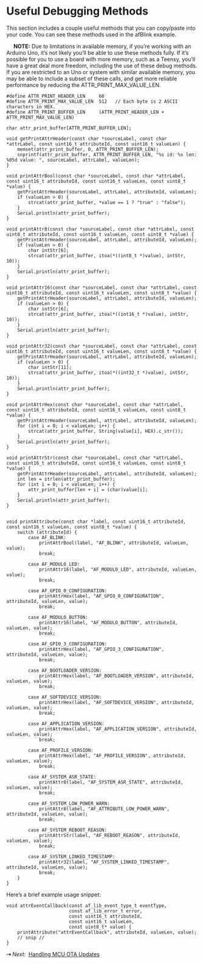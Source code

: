# Useful Debugging Methods

This section includes a couple useful methods that you can copy/paste into your code. You can see these methods used in the afBlink example.

<div class="af-callout">
<div class="callout-text">
<p><img src="../img/Note.svg" width="15" style="vertical-align:bottom;padding:0"> <strong>NOTE:</strong> Due to limitations in available memory, if you’re working with an Arduino Uno, it’s not likely you’ll be able to use these methods fully. If it’s possible for you to use a board with more memory, such as a Teensy, you’ll have a great deal more freedom, including the use of these debug methods. If you are restricted to an Uno or system with similar available memory, you may be able to include a subset of these calls, and get more reliable performance by reducing the ATTR_PRINT_MAX_VALUE_LEN.
</div>
</div>

```
#define ATTR_PRINT_HEADER_LEN     60
#define ATTR_PRINT_MAX_VALUE_LEN  512   // Each byte is 2 ASCII characters in HEX.
#define ATTR_PRINT_BUFFER_LEN     (ATTR_PRINT_HEADER_LEN + ATTR_PRINT_MAX_VALUE_LEN)

char attr_print_buffer[ATTR_PRINT_BUFFER_LEN];

void getPrintAttrHeader(const char *sourceLabel, const char *attrLabel, const uint16_t attributeId, const uint16_t valueLen) {
    memset(attr_print_buffer, 0, ATTR_PRINT_BUFFER_LEN);
    snprintf(attr_print_buffer, ATTR_PRINT_BUFFER_LEN, "%s id: %s len: %05d value: ", sourceLabel, attrLabel, valueLen);
}

void printAttrBool(const char *sourceLabel, const char *attrLabel, const uint16_t attributeId, const uint16_t valueLen, const uint8_t *value) {
    getPrintAttrHeader(sourceLabel, attrLabel, attributeId, valueLen);
    if (valueLen > 0) {
        strcat(attr_print_buffer, *value == 1 ? "true" : "false");
    }
    Serial.println(attr_print_buffer);
}

void printAttr8(const char *sourceLabel, const char *attrLabel, const uint8_t attributeId, const uint16_t valueLen, const uint8_t *value) {
    getPrintAttrHeader(sourceLabel, attrLabel, attributeId, valueLen);
    if (valueLen > 0) {
        char intStr[6];
        strcat(attr_print_buffer, itoa(*((int8_t *)value), intStr, 10));
    }
    Serial.println(attr_print_buffer);
}

void printAttr16(const char *sourceLabel, const char *attrLabel, const uint16_t attributeId, const uint16_t valueLen, const uint8_t *value) {
    getPrintAttrHeader(sourceLabel, attrLabel, attributeId, valueLen);
    if (valueLen > 0) {
        char intStr[6];
        strcat(attr_print_buffer, itoa(*((int16_t *)value), intStr, 10));
    }
    Serial.println(attr_print_buffer);
}

void printAttr32(const char *sourceLabel, const char *attrLabel, const uint16_t attributeId, const uint16_t valueLen, const uint8_t *value) {
    getPrintAttrHeader(sourceLabel, attrLabel, attributeId, valueLen);
    if (valueLen > 0) {
        char intStr[11];
        strcat(attr_print_buffer, itoa(*((int32_t *)value), intStr, 10));
    }
    Serial.println(attr_print_buffer);
}

void printAttrHex(const char *sourceLabel, const char *attrLabel, const uint16_t attributeId, const uint16_t valueLen, const uint8_t *value) {
    getPrintAttrHeader(sourceLabel, attrLabel, attributeId, valueLen);
    for (int i = 0; i < valueLen; i++) {
        strcat(attr_print_buffer, String(value[i], HEX).c_str());
    }
    Serial.println(attr_print_buffer);
}

void printAttrStr(const char *sourceLabel, const char *attrLabel, const uint16_t attributeId, const uint16_t valueLen, const uint8_t *value) {
    getPrintAttrHeader(sourceLabel, attrLabel, attributeId, valueLen);
    int len = strlen(attr_print_buffer);
    for (int i = 0; i < valueLen; i++) {
        attr_print_buffer[len + i] = (char)value[i];
    }
    Serial.println(attr_print_buffer);
}


void printAttribute(const char *label, const uint16_t attributeId, const uint16_t valueLen, const uint8_t *value) {
    switch (attributeId) {
        case AF_BLINK:
            printAttrBool(label, "AF_BLINK", attributeId, valueLen, value);
            break;

        case AF_MODULO_LED:
            printAttr16(label, "AF_MODULO_LED", attributeId, valueLen, value);
            break;

        case AF_GPIO_0_CONFIGURATION:
            printAttrHex(label, "AF_GPIO_0_CONFIGURATION", attributeId, valueLen, value);
            break;

        case AF_MODULO_BUTTON:
            printAttr16(label, "AF_MODULO_BUTTON", attributeId, valueLen, value);
            break;

        case AF_GPIO_3_CONFIGURATION:
            printAttrHex(label, "AF_GPIO_3_CONFIGURATION", attributeId, valueLen, value);
            break;

        case AF_BOOTLOADER_VERSION:
            printAttrHex(label, "AF_BOOTLOADER_VERSION", attributeId, valueLen, value);
            break;

        case AF_SOFTDEVICE_VERSION:
            printAttrHex(label, "AF_SOFTDEVICE_VERSION", attributeId, valueLen, value);
            break;

        case AF_APPLICATION_VERSION:
            printAttrHex(label, "AF_APPLICATION_VERSION", attributeId, valueLen, value);
            break;

        case AF_PROFILE_VERSION:
            printAttrHex(label, "AF_PROFILE_VERSION", attributeId, valueLen, value);
            break;

        case AF_SYSTEM_ASR_STATE:
            printAttr8(label, "AF_SYSTEM_ASR_STATE", attributeId, valueLen, value);
            break;

        case AF_SYSTEM_LOW_POWER_WARN:
            printAttr8(label, "AF_ATTRIBUTE_LOW_POWER_WARN", attributeId, valueLen, value);
            break;

        case AF_SYSTEM_REBOOT_REASON:
            printAttrStr(label, "AF_REBOOT_REASON", attributeId, valueLen, value);
            break;

        case AF_SYSTEM_LINKED_TIMESTAMP:
            printAttr32(label, "AF_SYSTEM_LINKED_TIMESTAMP", attributeId, valueLen, value);
            break;
    }
}
```

Here’s a brief example usage snippet:

```
void attrEventCallback(const af_lib_event_type_t eventType,
                       const af_lib_error_t error,
                       const uint16_t attributeId,
                       const uint16_t valueLen,
                       const uint8_t* value) {
    printAttribute("attrEventCallback", attributeId, valueLen, value);
    // snip //
}
```

<strong>&#8674;</strong> <em>Next:</em>&nbsp;&nbsp;[Handling MCU OTA Updates](../MCU-OTA)